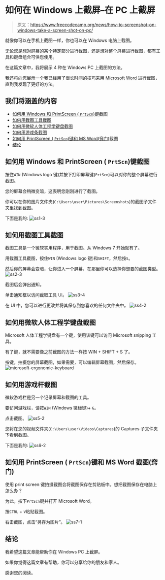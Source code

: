 # 如何在 Windows 上截屏–在 PC 上截屏

> 原文：<https://www.freecodecamp.org/news/how-to-screenshot-on-windows-take-a-screen-shot-on-pc/>

就像你可以在手机上截图一样，你也可以在 Windows 电脑上截图。

无论您是想对屏幕的某个特定部分进行截图，还是想对整个屏幕进行截图，都有工具和键盘组合可供您使用。

在这篇文章中，我将展示 4 种在 Windows PC 上截图的方法。

我还将向您展示一个我已经用了很长时间的技巧来用 Microsoft Word 进行截图，直到我发现了更好的方法。

## 我们将涵盖的内容

*   [如何用 Windows 和 PrintScreen ( `PrtScn`)键截图](#howtotakescreenshotswithwindowsandprintscreenprtscnkeys)
*   [如何用截图工具截图](#howtotakescreenshotswiththesnippingtool)
*   [如何用微软人体工程学键盘截图](#howtotakescreenshotswiththemicrosoftergonomickeyboard)
*   [如何用游戏条截图](#howtotakescreenshotswiththegamebar)
*   [如何用 PrintScreen ( `PrtScn`)键和 MS Word(窍门)](#howtotakescreenshotswiththeprintscreenprtscnkeyandmswordthetrick)截图
*   [结论](#conclusion)

## 如何用 Windows 和 PrintScreen ( `PrtScn`)键截图

按住`WIN` (Windows logo 键)并按下打印屏幕键(`PrtScn`)可以对你的整个屏幕进行截图。

您的屏幕会稍微变暗，这表明您刚刚进行了截图。

你可以在你的图片文件夹(`C:\Users\user\Pictures\Screenshots`)的截图子文件夹里找到截图。

下面是我的:
![ss1-3](img/75928b2e138f3eb95f72233ba7d924e3.png)

## 如何用截图工具截图

截图工具是一个微软实用程序，用于截图。从 Windows 7 开始就有了。

用截图工具截图，按住`WIN` (Windows logo 键)和`SHIFT`，然后按`S`。

然后你的屏幕会变暗，让你进入一个屏幕，在那里你可以选择你想要的截图类型。
![ss2-3](img/3989955ee3202948c91639e631eea2cc.png)

截图后会弹出通知。

单击通知框以访问截取工具 UI。
![ss3-4](img/872c4f3c1129f2dd6f96d3f7104f512e.png)

在 UI 中，您可以进行更改并将其保存到您喜欢的任何文件夹中。
![ss4-2](img/cbb01b3c221cc936fd20e9b3befa07c3.png)

## 如何用微软人体工程学键盘截图

Microsoft 人体工程学键盘有一个键，使用该键可以访问 Microsoft snipping 工具。

有了键，就不需要像之前截图的方法一样按 WIN + SHIFT + S 了。

按键，拍摄您的屏幕截图，如果需要，可以编辑屏幕截图，然后保存。
![microsoft-ergonomic-keyboard](img/b544a83e19953f3039b109c20109c7ad.png)

## 如何用游戏杆截图

微软游戏栏是另一个记录屏幕和截图的工具。

要访问游戏栏，请按`WIN` (Windows 徽标键)+ `G`。

点击截图。
![ss5-2](img/13a5518280fdf48a50b449a08b268708.png)

您将在您的视频文件夹(`C:\Users\user\Videos\Captures`)的 Captures 子文件夹下看到截图。

下面是我的:
![ss6-2](img/5fc376abb1b5acbe4d895979844d4fb8.png)

## 如何用 PrintScreen ( `PrtScn`)键和 MS Word 截图(窍门)

使用 print screen 键拍摄截图会将截图保存在剪贴板中。想把截图保存在电脑上怎么办？

为此，按下`PrtScn`键并打开 Microsoft Word。

按`CTRL` + `V`粘贴截图。

右击截图，点击“另存为图片”。
![ss7-1](img/70127e1036b2a57f15bf892ceb668f4c.png)

## 结论

我希望这篇文章能帮助你在 Windows PC 上截屏。

如果你觉得这篇文章有帮助，你可以分享给你的朋友和家人。

感谢您的阅读。